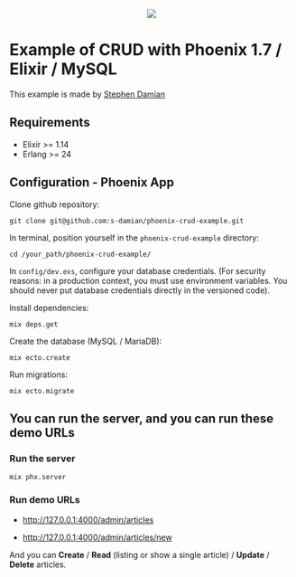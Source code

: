 <p align="center">
<a href="https://github.com/s-damian/phoenix-crud-example">
<img src="https://raw.githubusercontent.com/s-damian/medias/main/technos-logos/phoenix.jpg">
</a>
</p>

# Example of CRUD with Phoenix 1.7 / Elixir / MySQL

This example is made by [Stephen Damian](https://github.com/s-damian)

## Requirements

* Elixir >= 1.14
* Erlang >= 24

## Configuration - Phoenix App

Clone github repository:

```
git clone git@github.com:s-damian/phoenix-crud-example.git
```

In terminal, position yourself in the ```phoenix-crud-example``` directory:

```
cd /your_path/phoenix-crud-example/
```

In ```config/dev.exs```, configure your database credentials. (For security reasons: in a production context, you must use environment variables. You should never put database credentials directly in the versioned code).

Install dependencies:

```
mix deps.get
```

Create the database (MySQL / MariaDB):

```
mix ecto.create
```

Run migrations:

```
mix ecto.migrate
```

## You can run the server, and you can run these demo URLs

### Run the server

```
mix phx.server
```

### Run demo URLs

* http://127.0.0.1:4000/admin/articles

* http://127.0.0.1:4000/admin/articles/new

And you can **Create** / **Read** (listing or show a single article) / **Update** / **Delete** articles.





